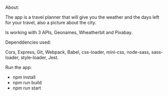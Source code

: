 About:

The app is a travel planner that will give you the weather and the days left for your travel, also a picture about the city.

Is working with 3 APIs, Geonames, Wheatherbit and Pixabay.

Dependdencies used:

Cors, Express, Git, Webpack, Babel, css-loader, mini-css, node-sass, sass-loader, style-loader, Jest.

Run the app:

- npm install
- npm run build
- npm run start

